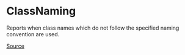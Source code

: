 # ClassNaming

Reports when class names which do not follow the specified naming convention are used.


[Source](https://arturbosch.github.io/detekt/naming.html#classnaming)
